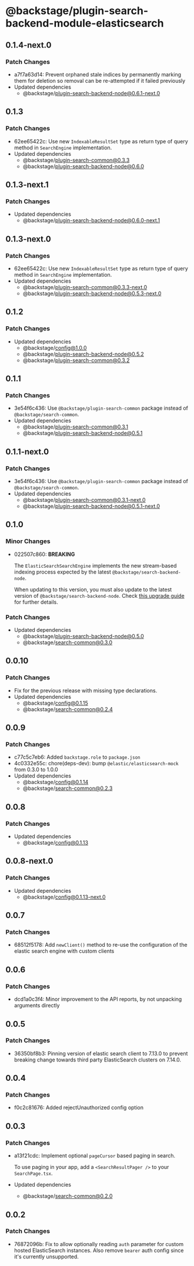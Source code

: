 # @backstage/plugin-search-backend-module-elasticsearch

## 0.1.4-next.0

### Patch Changes

- a7f7a63d14: Prevent orphaned stale indices by permanently marking them for deletion so removal can be re-attempted if it failed previously
- Updated dependencies
  - @backstage/plugin-search-backend-node@0.6.1-next.0

## 0.1.3

### Patch Changes

- 62ee65422c: Use new `IndexableResultSet` type as return type of query method in `SearchEngine` implementation.
- Updated dependencies
  - @backstage/plugin-search-common@0.3.3
  - @backstage/plugin-search-backend-node@0.6.0

## 0.1.3-next.1

### Patch Changes

- Updated dependencies
  - @backstage/plugin-search-backend-node@0.6.0-next.1

## 0.1.3-next.0

### Patch Changes

- 62ee65422c: Use new `IndexableResultSet` type as return type of query method in `SearchEngine` implementation.
- Updated dependencies
  - @backstage/plugin-search-common@0.3.3-next.0
  - @backstage/plugin-search-backend-node@0.5.3-next.0

## 0.1.2

### Patch Changes

- Updated dependencies
  - @backstage/config@1.0.0
  - @backstage/plugin-search-backend-node@0.5.2
  - @backstage/plugin-search-common@0.3.2

## 0.1.1

### Patch Changes

- 3e54f6c436: Use `@backstage/plugin-search-common` package instead of `@backstage/search-common`.
- Updated dependencies
  - @backstage/plugin-search-common@0.3.1
  - @backstage/plugin-search-backend-node@0.5.1

## 0.1.1-next.0

### Patch Changes

- 3e54f6c436: Use `@backstage/plugin-search-common` package instead of `@backstage/search-common`.
- Updated dependencies
  - @backstage/plugin-search-common@0.3.1-next.0
  - @backstage/plugin-search-backend-node@0.5.1-next.0

## 0.1.0

### Minor Changes

- 022507c860: **BREAKING**

  The `ElasticSearchSearchEngine` implements the new stream-based indexing
  process expected by the latest `@backstage/search-backend-node`.

  When updating to this version, you must also update to the latest version of
  `@backstage/search-backend-node`. Check [this upgrade guide](https://backstage.io/docs/features/search/how-to-guides#how-to-migrate-from-search-alpha-to-beta)
  for further details.

### Patch Changes

- Updated dependencies
  - @backstage/plugin-search-backend-node@0.5.0
  - @backstage/search-common@0.3.0

## 0.0.10

### Patch Changes

- Fix for the previous release with missing type declarations.
- Updated dependencies
  - @backstage/config@0.1.15
  - @backstage/search-common@0.2.4

## 0.0.9

### Patch Changes

- c77c5c7eb6: Added `backstage.role` to `package.json`
- 4c0332e55c: chore(deps-dev): bump `@elastic/elasticsearch-mock` from 0.3.0 to 1.0.0
- Updated dependencies
  - @backstage/config@0.1.14
  - @backstage/search-common@0.2.3

## 0.0.8

### Patch Changes

- Updated dependencies
  - @backstage/config@0.1.13

## 0.0.8-next.0

### Patch Changes

- Updated dependencies
  - @backstage/config@0.1.13-next.0

## 0.0.7

### Patch Changes

- 68512f5178: Add `newClient()` method to re-use the configuration of the elastic search
  engine with custom clients

## 0.0.6

### Patch Changes

- dcd1a0c3f4: Minor improvement to the API reports, by not unpacking arguments directly

## 0.0.5

### Patch Changes

- 36350bf8b3: Pinning version of elastic search client to 7.13.0 to prevent breaking change towards third party ElasticSearch clusters on 7.14.0.

## 0.0.4

### Patch Changes

- f0c2c81676: Added rejectUnauthorized config option

## 0.0.3

### Patch Changes

- a13f21cdc: Implement optional `pageCursor` based paging in search.

  To use paging in your app, add a `<SearchResultPager />` to your
  `SearchPage.tsx`.

- Updated dependencies
  - @backstage/search-common@0.2.0

## 0.0.2

### Patch Changes

- 76872096b: Fix to allow optionally reading `auth` parameter for custom hosted ElasticSearch instances. Also remove `bearer` auth config since it's currently unsupported.
